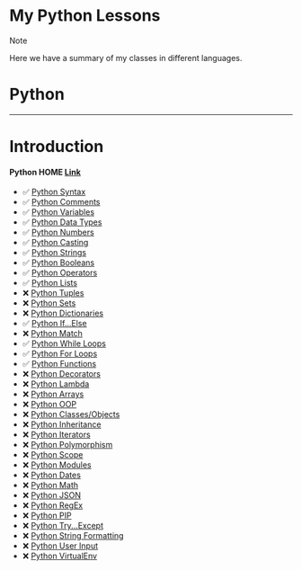# My Python Lessons

> [!NOTE]
> Here we have a summary of my classes in different languages.

# Python


-----------------------------------------------------------------------------------------------------------------------------------------------------------------
# Introduction

#### Python HOME [Link](https://www.w3schools.com/python/default.asp)

- ✅ [Python Syntax](#)
- ✅ [Python Comments](#)
- ✅ [Python Variables](#)
- ✅ [Python Data Types](#)
- ✅ [Python Numbers](#)
- ✅ [Python Casting](#)
- ✅ [Python Strings](#)
- ✅ [Python Booleans](#)
- ✅ [Python Operators](#)
- ✅ [Python Lists](#)
- ❌ [Python Tuples](#)
- ❌ [Python Sets](#)
- ❌ [Python Dictionaries](#)
- ✅ [Python If...Else](#)
- ❌ [Python Match](#)
- ✅ [Python While Loops](#)
- ✅ [Python For Loops](#)
- ✅ [Python Functions](#)
- ❌ [Python Decorators](#)
- ❌ [Python Lambda](#)
- ❌ [Python Arrays](#)
- ❌ [Python OOP](#)
- ❌ [Python Classes/Objects](#)
- ❌ [Python Inheritance](#)
- ❌ [Python Iterators](#)
- ❌ [Python Polymorphism](#)
- ❌ [Python Scope](#)
- ❌ [Python Modules](#)
- ❌ [Python Dates](#)
- ❌ [Python Math](#)
- ❌ [Python JSON](#)
- ❌ [Python RegEx](#)
- ❌ [Python PIP](#)
- ❌ [Python Try...Except](#)
- ❌ [Python String Formatting](#)
- ❌ [Python User Input](#)
- ❌ [Python VirtualEnv](#)











